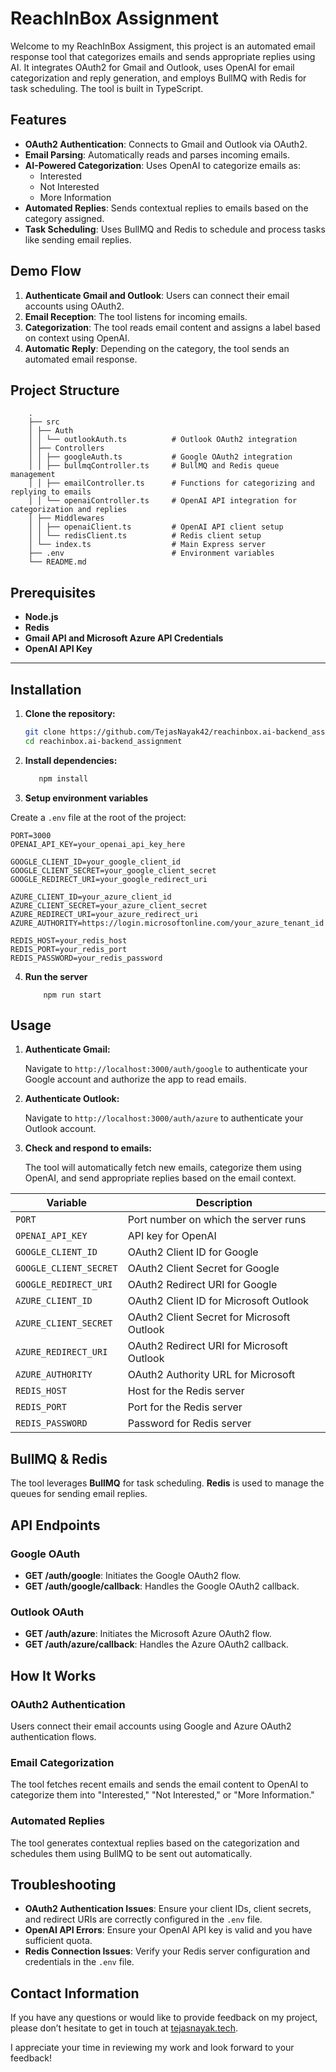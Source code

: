 # ReachInBox Assignment

Welcome to my ReachInBox Assigment, this project is an automated email response tool that categorizes emails and sends appropriate replies using AI. It integrates OAuth2 for Gmail and Outlook, uses OpenAI for email categorization and reply generation, and employs BullMQ with Redis for task scheduling. The tool is built in TypeScript.

## Features

- **OAuth2 Authentication**: Connects to Gmail and Outlook via OAuth2.
- **Email Parsing**: Automatically reads and parses incoming emails.
- **AI-Powered Categorization**: Uses OpenAI to categorize emails as:
  - Interested
  - Not Interested
  - More Information
- **Automated Replies**: Sends contextual replies to emails based on the category assigned.
- **Task Scheduling**: Uses BullMQ and Redis to schedule and process tasks like sending email replies.

## Demo Flow

1. **Authenticate Gmail and Outlook**: Users can connect their email accounts using OAuth2.
2. **Email Reception**: The tool listens for incoming emails.
3. **Categorization**: The tool reads email content and assigns a label based on context using OpenAI.
4. **Automatic Reply**: Depending on the category, the tool sends an automated email response.

## Project Structure

        .
        ├── src
        │ ├── Auth
        │ │ └── outlookAuth.ts          # Outlook OAuth2 integration
        │ ├── Controllers
        │ │ ├── googleAuth.ts           # Google OAuth2 integration
        │ │ ├── bullmqController.ts     # BullMQ and Redis queue management
        │ │ ├── emailController.ts      # Functions for categorizing and replying to emails
        │ │ └── openaiController.ts     # OpenAI API integration for categorization and replies
        │ ├── Middlewares
        │ │ ├── openaiClient.ts         # OpenAI API client setup
        │ │ └── redisClient.ts          # Redis client setup
        │ └── index.ts                  # Main Express server
        ├── .env                        # Environment variables
        └── README.md

## Prerequisites

- **Node.js**
- **Redis**
- **Gmail API and Microsoft Azure API Credentials**
- **OpenAI API Key**

<hr>

## Installation

1. **Clone the repository:**

   ```bash
   git clone https://github.com/TejasNayak42/reachinbox.ai-backend_assignment.git
   cd reachinbox.ai-backend_assignment
   ```

2. **Install dependencies:**

   ```bash
      npm install

   ```

3. **Setup environment variables**

Create a `.env` file at the root of the project:

```
PORT=3000
OPENAI_API_KEY=your_openai_api_key_here

GOOGLE_CLIENT_ID=your_google_client_id
GOOGLE_CLIENT_SECRET=your_google_client_secret
GOOGLE_REDIRECT_URI=your_google_redirect_uri

AZURE_CLIENT_ID=your_azure_client_id
AZURE_CLIENT_SECRET=your_azure_client_secret
AZURE_REDIRECT_URI=your_azure_redirect_uri
AZURE_AUTHORITY=https://login.microsoftonline.com/your_azure_tenant_id

REDIS_HOST=your_redis_host
REDIS_PORT=your_redis_port
REDIS_PASSWORD=your_redis_password

```

4.  **Run the server**

            npm run start

## Usage

1. **Authenticate Gmail:**

   Navigate to `http://localhost:3000/auth/google` to authenticate your Google account and authorize the app to read emails.

2. **Authenticate Outlook:**

   Navigate to `http://localhost:3000/auth/azure` to authenticate your Outlook account.

3. **Check and respond to emails:**

   The tool will automatically fetch new emails, categorize them using OpenAI, and send appropriate replies based on the email context.

| Variable               | Description                                |
| ---------------------- | ------------------------------------------ |
| `PORT`                 | Port number on which the server runs       |
| `OPENAI_API_KEY`       | API key for OpenAI                         |
| `GOOGLE_CLIENT_ID`     | OAuth2 Client ID for Google                |
| `GOOGLE_CLIENT_SECRET` | OAuth2 Client Secret for Google            |
| `GOOGLE_REDIRECT_URI`  | OAuth2 Redirect URI for Google             |
| `AZURE_CLIENT_ID`      | OAuth2 Client ID for Microsoft Outlook     |
| `AZURE_CLIENT_SECRET`  | OAuth2 Client Secret for Microsoft Outlook |
| `AZURE_REDIRECT_URI`   | OAuth2 Redirect URI for Microsoft Outlook  |
| `AZURE_AUTHORITY`      | OAuth2 Authority URL for Microsoft         |
| `REDIS_HOST`           | Host for the Redis server                  |
| `REDIS_PORT`           | Port for the Redis server                  |
| `REDIS_PASSWORD`       | Password for Redis server                  |

## BullMQ & Redis

The tool leverages **BullMQ** for task scheduling. **Redis** is used to manage the queues for sending email replies.

## API Endpoints

### Google OAuth

- **GET /auth/google**: Initiates the Google OAuth2 flow.
- **GET /auth/google/callback**: Handles the Google OAuth2 callback.

### Outlook OAuth

- **GET /auth/azure**: Initiates the Microsoft Azure OAuth2 flow.
- **GET /auth/azure/callback**: Handles the Azure OAuth2 callback.

## How It Works

### OAuth2 Authentication

Users connect their email accounts using Google and Azure OAuth2 authentication flows.

### Email Categorization

The tool fetches recent emails and sends the email content to OpenAI to categorize them into "Interested," "Not Interested," or "More Information."

### Automated Replies

The tool generates contextual replies based on the categorization and schedules them using BullMQ to be sent out automatically.

## Troubleshooting

- **OAuth2 Authentication Issues**: Ensure your client IDs, client secrets, and redirect URIs are correctly configured in the `.env` file.
- **OpenAI API Errors**: Ensure your OpenAI API key is valid and you have sufficient quota.
- **Redis Connection Issues**: Verify your Redis server configuration and credentials in the `.env` file.

## Contact Information

If you have any questions or would like to provide feedback on my project, please don’t hesitate to get in touch at [tejasnayak.tech](https://tejasnayak.tech).

I appreciate your time in reviewing my work and look forward to your feedback!
